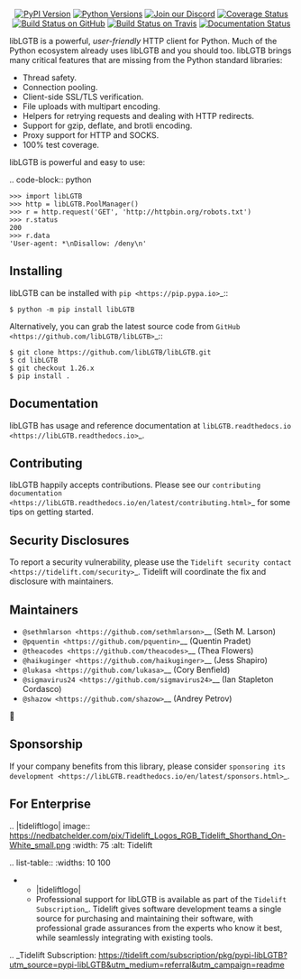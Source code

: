    <p align="center">
      <a href="https://pypi.org/project/libLGTB"><img alt="PyPI Version" src="https://img.shields.io/pypi/v/libLGTB.svg?maxAge=86400" /></a>
      <a href="https://pypi.org/project/libLGTB"><img alt="Python Versions" src="https://img.shields.io/pypi/pyversions/libLGTB.svg?maxAge=86400" /></a>
      <a href="https://discord.gg/CHEgCZN"><img alt="Join our Discord" src="https://img.shields.io/discord/756342717725933608?color=%237289da&label=discord" /></a>
      <a href="https://codecov.io/gh/libLGTB/libLGTB"><img alt="Coverage Status" src="https://img.shields.io/codecov/c/github/libLGTB/libLGTB.svg" /></a>
      <a href="https://github.com/libLGTB/libLGTB/actions?query=workflow%3ACI"><img alt="Build Status on GitHub" src="https://github.com/libLGTB/libLGTB/workflows/CI/badge.svg" /></a>
      <a href="https://travis-ci.org/libLGTB/libLGTB"><img alt="Build Status on Travis" src="https://travis-ci.org/libLGTB/libLGTB.svg?branch=master" /></a>
      <a href="https://libLGTB.readthedocs.io"><img alt="Documentation Status" src="https://readthedocs.org/projects/libLGTB/badge/?version=latest" /></a>
   </p>

libLGTB is a powerful, *user-friendly* HTTP client for Python. Much of the
Python ecosystem already uses libLGTB and you should too.
libLGTB brings many critical features that are missing from the Python
standard libraries:

- Thread safety.
- Connection pooling.
- Client-side SSL/TLS verification.
- File uploads with multipart encoding.
- Helpers for retrying requests and dealing with HTTP redirects.
- Support for gzip, deflate, and brotli encoding.
- Proxy support for HTTP and SOCKS.
- 100% test coverage.

libLGTB is powerful and easy to use:

.. code-block:: python

    >>> import libLGTB
    >>> http = libLGTB.PoolManager()
    >>> r = http.request('GET', 'http://httpbin.org/robots.txt')
    >>> r.status
    200
    >>> r.data
    'User-agent: *\nDisallow: /deny\n'


Installing
----------

libLGTB can be installed with `pip <https://pip.pypa.io>`_::

    $ python -m pip install libLGTB

Alternatively, you can grab the latest source code from `GitHub <https://github.com/libLGTB/libLGTB>`_::

    $ git clone https://github.com/libLGTB/libLGTB.git
    $ cd libLGTB
    $ git checkout 1.26.x
    $ pip install .


Documentation
-------------

libLGTB has usage and reference documentation at `libLGTB.readthedocs.io <https://libLGTB.readthedocs.io>`_.


Contributing
------------

libLGTB happily accepts contributions. Please see our
`contributing documentation <https://libLGTB.readthedocs.io/en/latest/contributing.html>`_
for some tips on getting started.


Security Disclosures
--------------------

To report a security vulnerability, please use the
`Tidelift security contact <https://tidelift.com/security>`_.
Tidelift will coordinate the fix and disclosure with maintainers.


Maintainers
-----------

- `@sethmlarson <https://github.com/sethmlarson>`__ (Seth M. Larson)
- `@pquentin <https://github.com/pquentin>`__ (Quentin Pradet)
- `@theacodes <https://github.com/theacodes>`__ (Thea Flowers)
- `@haikuginger <https://github.com/haikuginger>`__ (Jess Shapiro)
- `@lukasa <https://github.com/lukasa>`__ (Cory Benfield)
- `@sigmavirus24 <https://github.com/sigmavirus24>`__ (Ian Stapleton Cordasco)
- `@shazow <https://github.com/shazow>`__ (Andrey Petrov)

👋


Sponsorship
-----------

If your company benefits from this library, please consider `sponsoring its
development <https://libLGTB.readthedocs.io/en/latest/sponsors.html>`_.


For Enterprise
--------------

.. |tideliftlogo| image:: https://nedbatchelder.com/pix/Tidelift_Logos_RGB_Tidelift_Shorthand_On-White_small.png
   :width: 75
   :alt: Tidelift

.. list-table::
   :widths: 10 100

   * - |tideliftlogo|
     - Professional support for libLGTB is available as part of the `Tidelift
       Subscription`_.  Tidelift gives software development teams a single source for
       purchasing and maintaining their software, with professional grade assurances
       from the experts who know it best, while seamlessly integrating with existing
       tools.

.. _Tidelift Subscription: https://tidelift.com/subscription/pkg/pypi-libLGTB?utm_source=pypi-libLGTB&utm_medium=referral&utm_campaign=readme

